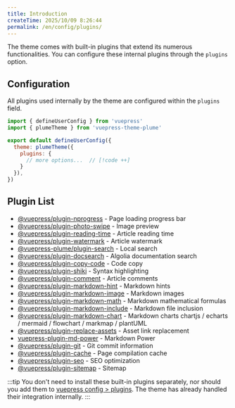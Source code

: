 ```yaml
---
title: Introduction
createTime: 2025/10/09 8:26:44
permalink: /en/config/plugins/
---
```


The theme comes with built-in plugins that extend its numerous functionalities.
You can configure these internal plugins through the `plugins` option.

## Configuration

All plugins used internally by the theme are configured within the `plugins` field.

``` js title=".vuepress/config.ts" twoslash
import { defineUserConfig } from 'vuepress'
import { plumeTheme } from 'vuepress-theme-plume'

export default defineUserConfig({
  theme: plumeTheme({
    plugins: {
      // more options...  // [!code ++]
    }
  }),
})
```

## Plugin List

- [@vuepress/plugin-nprogress](https://ecosystem.vuejs.press/zh/plugins/features/nprogress.html) - Page loading progress bar
- [@vuepress/plugin-photo-swipe](https://ecosystem.vuejs.press/zh/plugins/features/photo-swipe.html) - Image preview
- [@vuepress/plugin-reading-time](https://ecosystem.vuejs.press/zh/plugins/development/reading-time.html) - Article reading time
- [@vuepress/plugin-watermark](https://ecosystem.vuejs.press/zh/plugins/features/watermark.html) - Article watermark
- [@vuepress-plume/plugin-search](./search.md) - Local search
- [@vuepress/plugin-docsearch](https://ecosystem.vuejs.press/zh/plugins/search/docsearch.html) - Algolia documentation search
- [@vuepress/plugin-copy-code](https://ecosystem.vuejs.press/zh/plugins/features/copy-code.html) - Code copy
- [@vuepress/plugin-shiki](https://ecosystem.vuejs.press/zh/plugins/markdown/shiki.html) - Syntax highlighting
- [@vuepress/plugin-comment](https://ecosystem.vuejs.press/zh/plugins/blog/comment/) - Article comments
- [@vuepress/plugin-markdown-hint](https://ecosystem.vuejs.press/zh/plugins/markdown/hint.html) - Markdown hints
- [@vuepress/plugin-markdown-image](https://ecosystem.vuejs.press/zh/plugins/markdown/image.html) - Markdown images
- [@vuepress/plugin-markdown-math](https://ecosystem.vuejs.press/zh/plugins/markdown/math.html) - Markdown mathematical formulas
- [@vuepress/plugin-markdown-include](https://ecosystem.vuejs.press/zh/plugins/markdown/include.html) - Markdown file inclusion
- [@vuepress/plugin-markdown-chart](https://ecosystem.vuejs.press/zh/plugins/markdown/markdown-chart/) - Markdown charts
  chartjs / echarts / mermaid / flowchart / markmap / plantUML
- [@vuepress/plugin-replace-assets](https://ecosystem.vuejs.press/zh/plugins/tools/replace-assets.html) - Asset link replacement
- [vuepress-plugin-md-power](./markdown-power.md) - Markdown Power
- [@vuepress/plugin-git](https://ecosystem.vuejs.press/zh/plugins/development/git.html) - Git commit information
- [@vuepress/plugin-cache](https://ecosystem.vuejs.press/zh/plugins/tools/cache.html) - Page compilation cache
- [@vuepress/plugin-seo](https://ecosystem.vuejs.press/zh/plugins/seo/seo/) - SEO optimization
- [@vuepress/plugin-sitemap](https://ecosystem.vuejs.press/zh/plugins/seo/sitemap/) - Sitemap

:::tip
You don't need to install these built-in plugins separately, nor should you add them to [vuepress config > plugins](https://v2.vuepress.vuejs.org/zh/reference/config.html#plugins).
The theme has already handled their integration internally.
:::
